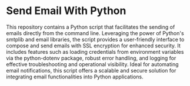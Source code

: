 # Send Email With Python

This repository contains a Python script that facilitates the sending of emails directly from the command line. Leveraging the power of Python's smtplib and email libraries, the script provides a user-friendly interface to compose and send emails with SSL encryption for enhanced security. It includes features such as loading credentials from environment variables via the python-dotenv package, robust error handling, and logging for effective troubleshooting and operational visibility. Ideal for automating email notifications, this script offers a scalable and secure solution for integrating email functionalities into Python applications.

